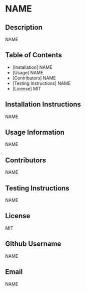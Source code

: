 
# NAME

## Description 

NAME

## Table of Contents

* [Installation] NAME
* [Usage] NAME
* [Contributors] NAME
* [Testing Instructions] NAME
* [License] MIT


## Installation Instructions

NAME

## Usage Information 

NAME

## Contributors 

NAME

## Testing Instructions 

NAME

## License

MIT

## Github Username

NAME

## Email

NAME

